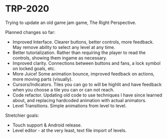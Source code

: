# TRP-2020
Trying to update an old game jam game, The Right Perspective.

Planned changes so far:
- Improved Interface. Clearer buttons, better controls, more feedback. May remove ability to select any level at any time.
- Better tutorialization. Rather than requiring the player to read the controls, showing them ingame as necessary.
- Improved clarity. Connections between buttons and fans, a lock symbol on locked goals, etc.
- More Juice! Some animation bounce, improved feedback on actions, more moving parts (visually).
- Cursors/Indicators. Tiles you can go to will be highlit and have feedback when you choose a tile you can or can not reach.
- Code refactor. Updating old code to use techniques I have since learned about, and replacing hardcoded animation with actual animators.
- Level Transitions. Simple animations from level to level.

Stretchier goals:
- Touch support & Android release.
- Level editor - at the very least, text file import of levels.
